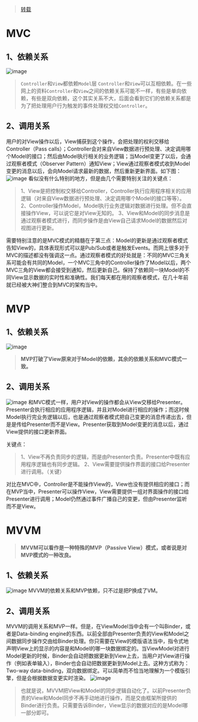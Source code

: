 > [转载](https://github.com/livoras/blog/issues/11)
# MVC
## 1、依赖关系
![image](https://camo.githubusercontent.com/86f1a241ca735b210298f07161f6a630d1fbcd54dbbfcbfda61d06310f1cb775/687474703a2f2f6c69766f7261732e6769746875622e696f2f626c6f672f6d76632f6d76632d6465702e706e67)
> `Controller`和`View`都依赖`Model`层
> `Controller`和`View`可以互相依赖。在一些网上的资料`Controller`和`View`之间的依赖关系可能不一样，有些是单向依赖，有些是双向依赖，这个其实关系不大，后面会看到它们的依赖关系都是为了把处理用户行为触发的事件处理权交给`Controller`。
## 2、调用关系
用户的对View操作以后，View捕获到这个操作，会把处理的权利交移给Controller（Pass calls）；Controller会对来自View数据进行预处理、决定调用哪个Model的接口；然后由Model执行相关的业务逻辑；当Model变更了以后，会通过观察者模式（Observer Pattern）通知View；View通过观察者模式收到Model变更的消息以后，会向Model请求最新的数据，然后重新更新界面。如下图：
![image](https://camo.githubusercontent.com/79c92cef86f6df73f4d52a920ee143111784ae7c1a6ea8bf88bf5c10f241c73c/687474703a2f2f6c69766f7261732e6769746875622e696f2f626c6f672f6d76632f6d76632d63616c6c2e706e67)
看似没有什么特别的地方，但是由几个需要特别关注的关键点：
> 1、View是把控制权交移给Controller，Controller执行应用程序相关的应用逻辑（对来自View数据进行预处理、决定调用哪个Model的接口等等）。
> 2、Controller操作Model，Model执行业务逻辑对数据进行处理。但不会直接操作View，可以说它是对View无知的。
> 3、View和Model的同步消息是通过观察者模式进行，而同步操作是由View自己请求Model的数据然后对视图进行更新。

需要特别注意的是MVC模式的精髓在于第三点：Model的更新是通过观察者模式告知View的，具体表现形式可以是Pub/Sub或者是触发Events。而网上很多对于MVC的描述都没有强调这一点。通过观察者模式的好处就是：不同的MVC三角关系可能会有共同的Model，一个MVC三角中的Controller操作了Model以后，两个MVC三角的View都会接受到通知，然后更新自己。保持了依赖同一块Model的不同View显示数据的实时性和准确性。我们每天都在用的观察者模式，在几十年前就已经被大神们整合到MVC的架构当中。
# MVP
## 1、依赖关系
![image](https://camo.githubusercontent.com/09b9de4412631e3d99815e93470addeb64e26ba7d44d4b363b3f0b4c95ebb70a/687474703a2f2f6c69766f7261732e6769746875622e696f2f626c6f672f6d76632f6d76702d6465702e706e67)
> **MVP打破了View原来对于Model的依赖，其余的依赖关系和MVC模式一致。**

## 2、调用关系
![image](https://camo.githubusercontent.com/ef9133aa2a556b25db313c380af2a5fc7f4485b9e00dfc4c8b22acb33b53b196/687474703a2f2f6c69766f7261732e6769746875622e696f2f626c6f672f6d76632f6d76702d63616c6c2e706e67)
和MVC模式一样，用户对View的操作都会从View交移给Presenter。Presenter会执行相应的应用程序逻辑，并且对Model进行相应的操作；而这时候Model执行完业务逻辑以后，也是通过观察者模式把自己变更的消息传递出去，但是是传给Presenter而不是View。Presenter获取到Model变更的消息以后，通过View提供的接口更新界面。

关键点：

> 1、View不再负责同步的逻辑，而是由Presenter负责。Presenter中既有应用程序逻辑也有同步逻辑。
> 2、View需要提供操作界面的接口给Presenter进行调用。（关键）

对比在MVC中，Controller是不能操作View的，View也没有提供相应的接口；而在MVP当中，Presenter可以操作View，View需要提供一组对界面操作的接口给Presenter进行调用；Model仍然通过事件广播自己的变更，但由Presenter监听而不是View。
# MVVM
> **MVVM可以看作是一种特殊的MVP（Passive View）模式，或者说是对MVP模式的一种改良。**
## 1、依赖关系
![image](https://camo.githubusercontent.com/40816aad4a5f64cbb7402a92dcd885e6a75f9ab380eefee894b4462cd959114e/687474703a2f2f6c69766f7261732e6769746875622e696f2f626c6f672f6d76632f6d76766d2d6465702e706e67)
MVVM的依赖关系和MVP依赖，只不过是把P换成了VM。
## 2、调用关系
MVVM的调用关系和MVP一样。但是，在ViewModel当中会有一个叫Binder，或者是Data-binding engine的东西。以前全部由Presenter负责的View和Model之间数据同步操作交由给Binder处理。你只需要在View的模版语法当中，指令式地声明View上的显示的内容是和Model的哪一块数据绑定的。当ViewModel对进行Model更新的时候，Binder会自动把数据更新到View上去，当用户对View进行操作（例如表单输入），Binder也会自动把数据更新到Model上去。这种方式称为：Two-way data-binding，双向数据绑定。可以简单而不恰当地理解为一个模版引擎，但是会根据数据变更实时渲染。
![image](https://camo.githubusercontent.com/79e75c235fdaab2fe86ef5a2b8f921dfa8100111fcfc311b6f0088f3db58501e/687474703a2f2f6c69766f7261732e6769746875622e696f2f626c6f672f6d76632f6d76766d2d63616c6c2e706e67)
> 也就是说，MVVM把View和Model的同步逻辑自动化了。以前Presenter负责的View和Model同步不再手动地进行操作，而是交由框架所提供的Binder进行负责。只需要告诉Binder，View显示的数据对应的是Model哪一部分即可。